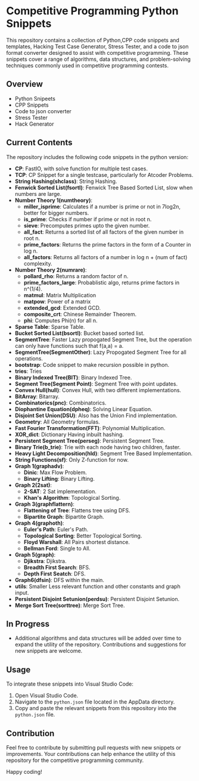 # Competitive Programming Python Snippets

This repository contains a collection of Python,CPP code snippets and templates, Hacking Test Case Generator, Stress Tester, and a code to json format converter designed to assist with competitive programming. These snippets cover a range of algorithms, data structures, and problem-solving techniques commonly used in competitive programming contests.

## Overview

- Python Snipeets
- CPP Snippets
- Code to json converter
- Stress Tester
- Hack Generator

## Current Contents

The repository includes the following code snippets in the python version:

- **CP**: FastIO, with solve function for multiple test cases.
- **TCP**: CP Snippet for a single testcase, particularly for Atcoder Problems.
- **String Hashing(shclass)**: String Hashing.
- **Fenwick Sorted List(fsortl)**: Fenwick Tree Based Sorted List, slow when numbers are large.
- **Number Theory 1(numtheory)**: 
    - **miller_isprime**: Calculates if a number is prime or not in 7log2n, better for bigger numbers.
    - **is_prime**: Checks if number if prime or not in root n.
    - **sieve**: Precomputes primes upto the given number.
    - **all_fact**: Returns a sorted list of all factors of the given number in root n.
    - **prime_factors**: Returns the prime factors in the form of a Counter in log n.
    - **all_factors**: Returns all factors of a number in log n + (num of fact) complexity.
- **Number Theory 2(numrare)**:
    - **pollard_rho**: Returns a random factor of n.
    - **prime_factors_large**: Probablistic algo, returns prime factors in n^(1/4).
    - **matmul**: Matrix Multiplication
    - **matpow**: Power of a matrix
    - **extended_gcd**: Extended GCD.
    - **composite_crt**: Chinese Remainder Theorem.
    - **phi**: Computes Phi(n) for all n.
- **Sparse Table**: Sparse Table.
- **Bucket Sorted List(bsortl)**: Bucket based sorted list.
- **SegmentTree**: Faster Lazy propogated Segment Tree, but the operation can only have functions such that f(a,a) = a.
- **SegmentTree(SegmentOther)**: Lazy Propogated Segment Tree for all operations.
- **bootstrap**: Code snippet to make recursion possible in python.
- **tries**: Tries
- **Binary Indexed Tree(BIT)**: Binary Indexed Tree.
- **Segment Tree(Segment Point)**: Segment Tree with point updates.
- **Convex Hull(hull)**: Convex Hull, with two different implementations.
- **BitArray**: Bitarray.
- **Combinatorics(pnc)**: Combinatorics.
- **Diophantine Equation(dpheq)**: Solving Linear Equation.
- **Disjoint Set Union(DSU)**: Also has the Union Find implementation.
- **Geometry**: All Geometry formulas.
- **Fast Fourier Transformation(FFT)**: Polynomial Multiplication.
- **XOR_dict**: Dictionary Having inbuilt hashing.
- **Persistent Segment Tree(perseg)**: Persistent Segment Tree.
- **Binary Trie(b_trie)**: Trie with each node having two children, faster.
- **Heavy Light Decomposition(hld)**: Segment Tree Based Implementation.
- **String Functions(sf)**: Only Z-function for now.
- **Graph 1(graphadv)**:
    - **Dinic**: Max Flow Problem.
    - **Binary Lifting**: Binary Lifting.
- **Graph 2(2sat)**:
    - **2-SAT**: 2 Sat implementation.
    - **Khan's Algorithm**: Topological Sorting.
- **Graph 3(graphflattern)**:
    - **Flattening of Tree**: Flattens tree using DFS.
    - **Bipartite Graph**: Bipartite Graph.
- **Graph 4(graphoth)**:
    - **Euler's Path**: Euler's Path.
    - **Topological Sorting**: Better Topological Sorting.
    - **Floyd Warshall**: All Pairs shortest distance.
    - **Bellman Ford**: Single to All.
- **Graph 5(graph)**:
    - **Djikstra**: Djikstra.
    - **Breadth First Search**: BFS.
    - **Depth First Seatch**: DFS.
- **Graph6(dfsin)**: DFS within the main.
- **utils**: Smaller Less relevant function and other constants and graph input.
- **Persistent Disjoint Setunion(perdsu)**: Persistent Disjoint Setunion.
- **Merge Sort Tree(sorttree)**: Merge Sort Tree.

## In Progress

- Additional algorithms and data structures will be added over time to expand the utility of the repository. Contributions and suggestions for new snippets are welcome.

## Usage

To integrate these snippets into Visual Studio Code:

1. Open Visual Studio Code.
2. Navigate to the `python.json` file located in the AppData directory.
3. Copy and paste the relevant snippets from this repository into the `python.json` file.

## Contribution

Feel free to contribute by submitting pull requests with new snippets or improvements. Your contributions can help enhance the utility of this repository for the competitive programming community.

Happy coding!
